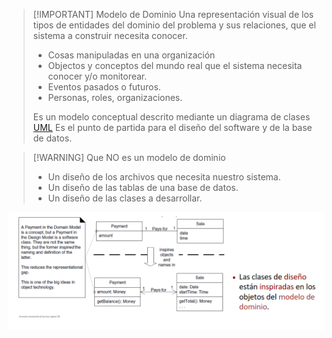 > [!IMPORTANT] Modelo de Dominio
> Una representación visual de los tipos de entidades del dominio del problema y sus relaciones, que el sistema a construir necesita conocer.
> - Cosas manipuladas en una organización
> - Objectos y conceptos del mundo real que el sistema necesita conocer y/o monitorear.
> - Eventos pasados o futuros.
> - Personas, roles, organizaciones.
> 
> Es un modelo conceptual descrito mediante un diagrama de clases [UML](Ingeniería%20de%20Software%20I/08-UML.md)
> Es el punto de partida para el diseño del software y de la base de datos.


> [!WARNING] Que NO es un modelo de dominio
> - Un diseño de los archivos que necesita nuestro sistema.
> - Un diseño de las tablas de una base de datos.
> - Un diseño de las clases a desarrollar.

![](img%20is1/Pasted%20image%2020240928105251.png)